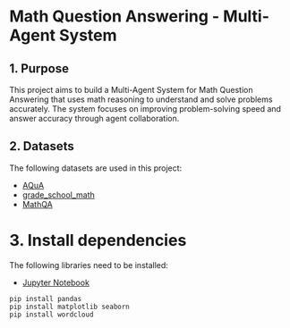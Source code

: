 # Math Question Answering - Multi-Agent System

## 1. Purpose
This project aims to build a Multi-Agent System for Math Question Answering that uses math reasoning to understand and solve problems accurately. The system focuses on improving problem-solving speed and answer accuracy through agent collaboration.

## 2. Datasets
The following datasets are used in this project:
* [AQuA](https://github.com/google-deepmind/AQuA)
* [grade_school_math](https://github.com/openai/grade-school-math)
* [MathQA](https://math-qa.github.io/)

# 3. Install dependencies
The following libraries need to be installed:
* [Jupyter Notebook](https://jupyter.org/install)

```
pip install pandas
pip install matplotlib seaborn
pip install wordcloud